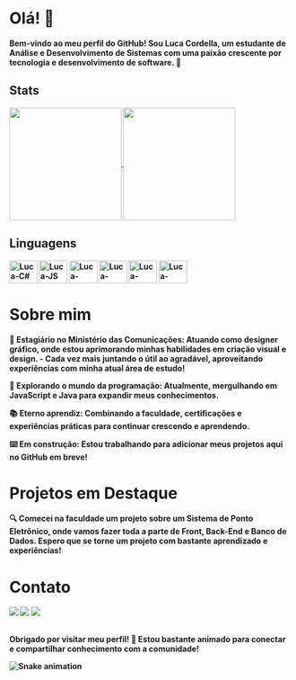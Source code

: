 


# Olá! 👋

<b>Bem-vindo ao meu perfil do GitHub! Sou Luca Cordella, um estudante de Análise e Desenvolvimento de Sistemas com uma paixão crescente por tecnologia e desenvolvimento de software. 🚀 

## Stats

<a href="https://github.com/LucaCordella/github-readme-stats">
  <img height=200 align="center" src="https://github-readme-stats.vercel.app/api?username=LucaCordella&theme=radical" />
</a>
<a href="https://github.com/LucaCordella/convoychat">
  <img height=200 align="center" src="https://github-readme-stats.vercel.app/api/top-langs?username=LucaCordella&layout=compact&langs_count=8&card_width=320&theme=radical" />
</a>

## Linguagens
<div>
    <img align="center" alt="Luca-C#" height="40" width="50" src="https://cdn.jsdelivr.net/gh/devicons/devicon@latest/icons/csharp/csharp-original.svg" />
    <img align="center" alt="Luca-JS" height="40" width="50" src="https://cdn.jsdelivr.net/gh/devicons/devicon@latest/icons/javascript/javascript-original.svg" />    
    <img align="center" alt="Luca-HTML" height="40" width="50" src="https://cdn.jsdelivr.net/gh/devicons/devicon@latest/icons/html5/html5-original.svg" />
    <img align="center" alt="Luca-HTML" height="40" width="50" src="https://cdn.jsdelivr.net/gh/devicons/devicon@latest/icons/css3/css3-original.svg" />
    <img align="center" alt="Luca-MySQL" height="40" width="50" src="https://cdn.jsdelivr.net/gh/devicons/devicon@latest/icons/mysql/mysql-original.svg" />
    <img align="center" alt="Luca-Python" height="40" width="50" src="https://cdn.jsdelivr.net/gh/devicons/devicon@latest/icons/python/python-original.svg" />
</div>

# Sobre mim

🚀 Estagiário no Ministério das Comunicações: Atuando como designer gráfico, onde estou aprimorando minhas habilidades em criação visual e design.
    - Cada vez mais juntando o útil ao agradável, aproveitando experiências com minha atual área de estudo!

🌱 Explorando o mundo da programação: Atualmente, mergulhando em JavaScript e Java para expandir meus conhecimentos.

📚 Eterno aprendiz: Combinando a faculdade, certificações e experiências práticas para continuar crescendo e aprendendo.

⌨️ Em construção: Estou trabalhando para adicionar meus projetos aqui no GitHub em breve!

# Projetos em Destaque

🔍 Comecei na faculdade um projeto sobre um Sistema de Ponto Eletrônico, onde vamos fazer toda a parte de Front, Back-End e Banco de Dados. Espero que se torne um projeto com bastante aprendizado e experiências! 

# Contato

<div>
    <a href="mailto:lucacordella12@gmail.com"><img src="https://img.shields.io/badge/Gmail-D14836?style=for-the-badge&logo=gmail&logoColor=white" target="_blank"></a>    
    <a href="https://www.linkedin.com/in/lucacordella" target="_blank"><img src="https://img.shields.io/badge/LinkedIn-0077B5?style=for-the-badge&logo=linkedin&logoColor=white" target="_blank"></a>  
    <a href="https://www.instagram.com/lucacordella/" target="_blank"><img src="https://img.shields.io/badge/Instagram-E4405F?style=for-the-badge&logo=instagram&logoColor=white" target="_blank"></a> 
</div>

## 
<b>Obrigado por visitar meu perfil! 🚀 Estou bastante animado para conectar e compartilhar conhecimento com a comunidade!

![Snake animation](https://github.com/LucaCordella/LucaCordella/blob/output/github-contribution-grid-snake.svg)
